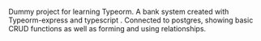 Dummy project for learning Typeorm.
A bank system created with Typeorm-express and typescript .
Connected to postgres, showing basic CRUD functions as well as forming and using relationships.

